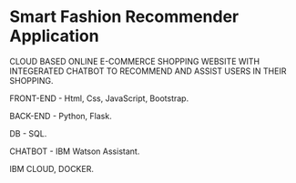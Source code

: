 # Smart Fashion Recommender Application

CLOUD BASED ONLINE E-COMMERCE SHOPPING WEBSITE WITH INTEGERATED CHATBOT TO RECOMMEND AND ASSIST USERS IN THEIR SHOPPING.

FRONT-END - Html, Css, JavaScript, Bootstrap.

BACK-END - Python, Flask.

DB - SQL.

CHATBOT - IBM Watson Assistant.

IBM CLOUD, DOCKER.


